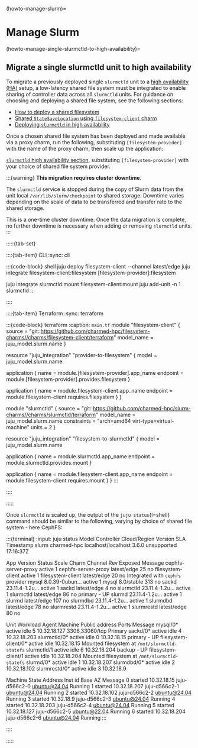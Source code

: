 (howto-manage-slurm)=
# Manage Slurm

(howto-manage-single-slurmctld-to-high-availability)=
## Migrate a single slurmctld unit to high availability

To migrate a previously deployed single `slurmctld` unit to a [high availability (HA)](explanation-high-availability) setup, a low-latency shared file system must be integrated to enable sharing of controller data across all `slurmctld` units. For guidance on choosing and deploying a shared file system, see the following sections:

* [How to deploy a shared filesystem](howto-setup-deploy-shared-filesystem)
* [Shared `StateSaveLocation` using `filesystem-client` charm](explanation-slurmctld-high-availability-state-save-location)
* [Deploying `slurmctld` in high availability](deploy-slurmctld-high-availability)

Once a chosen shared file system has been deployed and made available via a proxy charm, run the following, substituting `[filesystem-provider]` with the name of the proxy charm, then scale up the application:

[`slurmctld` high availability section](deploy-slurmctld-high-availability), substituting `[filesystem-provider]` with your choice of shared file system provider.

:::{warning}
**This migration requires cluster downtime**.

The `slurmctld` service is stopped during the copy of Slurm data from the unit local `/var/lib/slurm/checkpoint` to shared storage. Downtime varies depending on the scale of data to be transferred and transfer rate to the shared storage.

This is a one-time cluster downtime. Once the data migration is complete, no further downtime is necessary when adding or removing `slurmctld` units.
:::

:::::{tab-set}

::::{tab-item} CLI
:sync: cli

:::{code-block} shell
juju deploy filesystem-client --channel latest/edge
juju integrate filesystem-client:filesystem [filesystem-provider]:filesystem

juju integrate slurmctld:mount filesystem-client:mount
juju add-unit -n 1 slurmctld
:::

::::

::::{tab-item} Terraform
:sync: terraform

:::{code-block} terraform
:caption: `main.tf`
module "filesystem-client" {
  source     = "git::https://github.com/charmed-hpc/filesystem-charms//charms/filesystem-client/terraform"
  model_name  = juju_model.slurm.name
}

resource "juju_integration" "provider-to-filesystem" {
  model = juju_model.slurm.name

  application {
    name     = module.[filesystem-provider].app_name
    endpoint = module.[filesystem-provider].provides.filesystem
  }

  application {
    name     = module.filesystem-client.app_name
    endpoint = module.filesystem-client.requires.filesystem
  }
}

module "slurmctld" {
  source      = "git::https://github.com/charmed-hpc/slurm-charms//charms/slurmctld/terraform"
  model_name  = juju_model.slurm.name
  constraints = "arch=amd64 virt-type=virtual-machine"
  units       = 2
}

resource "juju_integration" "filesystem-to-slurmctld" {
  model = juju_model.slurm.name

  application {
    name     = module.slurmctld.app_name
    endpoint = module.slurmctld.provides.mount
  }

  application {
    name     = module.filesystem-client.app_name
    endpoint = module.filesystem-client.requires.mount
  }
}
:::

::::

:::::

Once `slurmctld` is scaled up, the output of the `juju status`{l=shell} command should be similar to the following, varying by choice of shared file system - here CephFS:

:::{terminal}
:input: juju status
Model  Controller   Cloud/Region         Version  SLA          Timestamp
slurm  charmed-hpc  localhost/localhost  3.6.0    unsupported  17:16:37Z

App                 Version          Status  Scale  Charm                Channel      Rev  Exposed  Message
cephfs-server-proxy                  active      1  cephfs-server-proxy  latest/edge   25  no
filesystem-client                    active      1  filesystem-client    latest/edge   20  no       Integrated with `cephfs` provider
mysql               8.0.39-0ubun...  active      1  mysql                8.0/stable   313  no
sackd               23.11.4-1.2u...  active      1  sackd                latest/edge    4  no
slurmctld           23.11.4-1.2u...  active      1  slurmctld            latest/edge   86  no       primary - UP
slurmd              23.11.4-1.2u...  active      1  slurmd               latest/edge  107  no
slurmdbd            23.11.4-1.2u...  active      1  slurmdbd             latest/edge   78  no
slurmrestd          23.11.4-1.2u...  active      1  slurmrestd           latest/edge   80  no

Unit                    Workload  Agent      Machine  Public address  Ports           Message
mysql/0*                active    idle       5        10.32.18.127    3306,33060/tcp  Primary
sackd/0*                active    idle       4        10.32.18.203
slurmctld/0*            active    idle       0        10.32.18.15                     primary - UP
  filesystem-client/0*  active    idle                10.32.18.15                     Mounted filesystem at `/mnt/slurmctld-statefs`
slurmctld/1             active    idle       6        10.32.18.204                    backup - UP
  filesystem-client/1   active    idle                10.32.18.204                    Mounted filesystem at `/mnt/slurmctld-statefs`
slurmd/0*               active    idle       1        10.32.18.207
slurmdbd/0*             active    idle       2        10.32.18.102
slurmrestd/0*           active    idle       3        10.32.18.9

Machine  State    Address       Inst id        Base          AZ  Message
0        started  10.32.18.15   juju-d566c2-0  ubuntu@24.04      Running
1        started  10.32.18.207  juju-d566c2-1  ubuntu@24.04      Running
2        started  10.32.18.102  juju-d566c2-2  ubuntu@24.04      Running
3        started  10.32.18.9    juju-d566c2-3  ubuntu@24.04      Running
4        started  10.32.18.203  juju-d566c2-4  ubuntu@24.04      Running
5        started  10.32.18.127  juju-d566c2-5  ubuntu@22.04      Running
6        started  10.32.18.204  juju-d566c2-6  ubuntu@24.04      Running
:::

::::

:::::